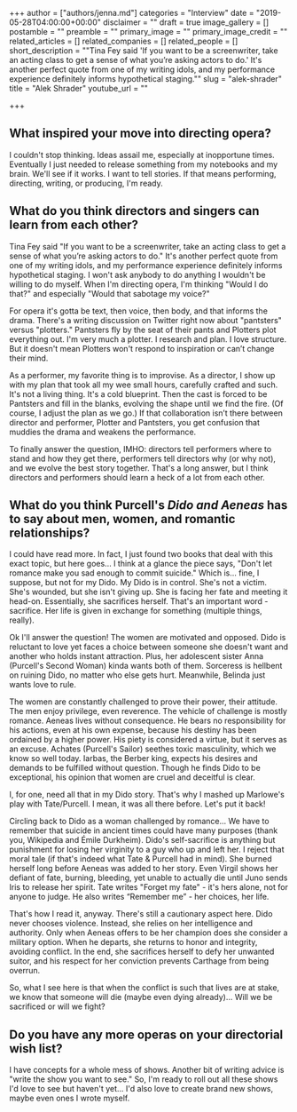 +++
author = ["authors/jenna.md"]
categories = "Interview"
date = "2019-05-28T04:00:00+00:00"
disclaimer = ""
draft = true
image_gallery = []
postamble = ""
preamble = ""
primary_image = ""
primary_image_credit = ""
related_articles = []
related_companies = []
related_people = []
short_description = "\"Tina Fey said 'If you want to be a screenwriter, take an acting class to get a sense of what you’re asking actors to do.' It's another perfect quote from one of my writing idols, and my performance experience definitely informs hypothetical staging.\""
slug = "alek-shrader"
title = "Alek Shrader"
youtube_url = ""

+++
## What inspired your move into directing opera?

I couldn't stop thinking. Ideas assail me, especially at inopportune times. Eventually I just needed to release something from my notebooks and my brain. We'll see if it works. I want to tell stories. If that means performing, directing, writing, or producing, I'm ready.

## What do you think directors and singers can learn from each other?

Tina Fey said "If you want to be a screenwriter, take an acting class to get a sense of what you’re asking actors to do." It's another perfect quote from one of my writing idols, and my performance experience definitely informs hypothetical staging. I won't ask anybody to do anything I wouldn't be willing to do myself. When I'm directing opera, I'm thinking "Would I do that?" and especially "Would that sabotage my voice?" 

For opera it's gotta be text, then voice, then body, and that informs the drama. There's a writing discussion on Twitter right now about "pantsters" versus "plotters." Pantsters fly by the seat of their pants and Plotters plot everything out. I'm very much a plotter. I research and plan. I love structure. But it doesn't mean Plotters won't respond to inspiration or can’t change their mind. 

As a performer, my favorite thing is to improvise. As a director, I show up with my plan that took all my wee small hours, carefully crafted and such. It's not a living thing. It's a cold blueprint. Then the cast is forced to be Pantsters and fill in the blanks, evolving the shape until we find the fire. (Of course, I adjust the plan as we go.) If that collaboration isn’t there between director and performer, Plotter and Pantsters, you get confusion that muddies the drama and weakens the performance. 

To finally answer the question, IMHO: directors tell performers where to stand and how they get there, performers tell directors why (or why not), and we evolve the best story together. That's a long answer, but I think directors and performers should learn a heck of a lot from each other.

## What do you think Purcell's _Dido and Aeneas_ has to say about men, women, and romantic relationships?

I could have read more. In fact, I just found two books that deal with this exact topic, but here goes... I think at a glance the piece says, "Don't let romance make you sad enough to commit suicide." Which is... fine, I suppose, but not for my Dido. My Dido is in control. She's not a victim. She's wounded, but she isn't giving up. She is facing her fate and meeting it head-on. Essentially, she sacrifices herself. That's an important word - sacrifice. Her life is given in exchange for something (multiple things, really).

Ok I'll answer the question! The women are motivated and opposed. Dido is reluctant to love yet faces a choice between someone she doesn't want and another who holds instant attraction. Plus, her adolescent sister Anna (Purcell's Second Woman) kinda wants both of them. Sorceress is hellbent on ruining Dido, no matter who else gets hurt. Meanwhile, Belinda just wants love to rule. 

The women are constantly challenged to prove their power, their attitude. The men enjoy privilege, even reverence. The vehicle of challenge is mostly romance. Aeneas lives without consequence. He bears no responsibility for his actions, even at his own expense, because his destiny has been ordained by a higher power. His piety is considered a virtue, but it serves as an excuse. Achates (Purcell's Sailor) seethes toxic masculinity, which we know so well today. Iarbas, the Berber king, expects his desires and demands to be fulfilled without question. Though he finds Dido to be exceptional, his opinion that women are cruel and deceitful is clear. 

I, for one, need all that in my Dido story. That's why I mashed up Marlowe's play with Tate/Purcell. I mean, it was all there before. Let's put it back!

Circling back to Dido as a woman challenged by romance... We have to remember that suicide in ancient times could have many purposes (thank you, Wikipedia and Émile Durkheim). Dido's self-sacrifice is anything but punishment for losing her virginity to a guy who up and left her. I reject that moral tale (if that's indeed what Tate & Purcell had in mind). She burned herself long before Aeneas was added to her story. Even Virgil shows her defiant of fate, burning, bleeding, yet unable to actually die until Juno sends Iris to release her spirit. Tate writes "Forget my fate" - it's hers alone, not for anyone to judge. He also writes “Remember me” - her choices, her life. 

That's how I read it, anyway. There's still a cautionary aspect here. Dido never chooses violence. Instead, she relies on her intelligence and authority. Only when Aeneas offers to be her champion does she consider a military option. When he departs, she returns to honor and integrity, avoiding conflict. In the end, she sacrifices herself to defy her unwanted suitor, and his respect for her conviction prevents Carthage from being overrun. 

So, what I see here is that when the conflict is such that lives are at stake, we know that someone will die (maybe even dying already)... Will we be sacrificed or will we fight?

## Do you have any more operas on your directorial wish list?

I have concepts for a whole mess of shows. Another bit of writing advice is "write the show you want to see." So, I'm ready to roll out all these shows I'd love to see but haven't yet... I'd also love to create brand new shows, maybe even ones I wrote myself.